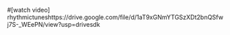 #[watch video] rhythmictuneshttps://drive.google.com/file/d/1aT9xGNmYTGSzXDt2bnQSfwj7S-_WEePN/view?usp=drivesdk
